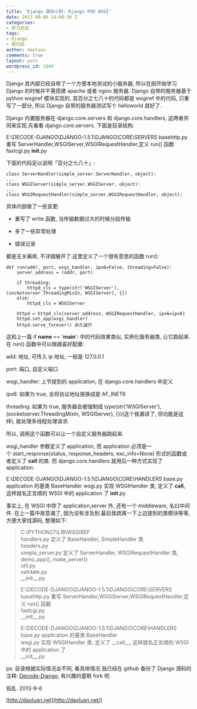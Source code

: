 ```yaml
---
title: 'Django 源码小剖: Django 中的 WSGI'
date: 2013-09-06 14:08:36 Z
categories:
- 学习总结
tags:
- Django
- 源代码
author: daoluan
comments: true
layout: post
wordpress_id: 1944
---
```


Django 其内部已经自带了一个方便本地测试的小服务器, 所以在刚开始学习 Django 的时候并不需搭建 apache 或者 nginx 服务器. Django 自带的服务器基于 python wsgiref 模块实现的, 其百分之七八十的代码都是 wsgiref 中的代码, 只重写了一部分, 所以 Django 自带的服务器测试写个 helloworld 就好了.

Django 内置服务器在 django.core.servers 和 django.core.handlers, 这两者共同来实现.先看看 django.core.servers. 下面是目录结构:

E:\DECODE-DJANGO\DJANGO-1.5.1\DJANGO\CORE\SERVERS
basehttp.py 重写 ServerHandler,WSGIServer,WSGIRequestHandler,定义 run() 函数
fastcgi.py
__init__.py

下面的代码足以说明「百分之七八十」:


    class ServerHandler(simple_server.ServerHandler, object):
    ...
    class WSGIServer(simple_server.WSGIServer, object):
    ...
    class WSGIRequestHandler(simple_server.WSGIRequestHandler, object):


具体内部做了一些变更:




  * 重写了 write 函数, 当传输数据过大的时候分段传输


  * 多了一些异常处理


  * 错误记录


都是无关痛痒, 不详细展开了.这里定义了一个很有意思的函数 run():


    def run(addr, port, wsgi_handler, ipv6=False, threading=False):
        server_address = (addr, port)

        if threading:
            httpd_cls = type(str('WSGIServer'), (socketserver.ThreadingMixIn, WSGIServer), {})
        else:
            httpd_cls = WSGIServer

        httpd = httpd_cls(server_address, WSGIRequestHandler, ipv6=ipv6)
        httpd.set_app(wsgi_handler)
        httpd.serve_forever() 永久运行


这和上一篇 if __name__ == '__main__': 中的代码效果类似, 实例化服务器类, 让它跑起来. 在 run() 函数中可以根据喜好配置:

add: 地址, 可传入 ip 地址, 一般是 127.0.0.1

port: 端口, 自定义端口

wsgi_handler: 上节提到的 application, 在 django.core.handlers 中定义

ipv6: 如果为 true, 会将协议地址族换成是 AF_INET6

threading: 如果为 true, 服务器会被强制成 type(str('WSGIServer'), (socketserver.ThreadingMixIn, WSGIServer), {})(这个我漏讲了, 但功能是这样), 能处理多线程处理请求.

所以, 调用这个函数可以让一个自定义服务器跑起来.

wsgi_handler 参数定义了 application, 而 application 必须是一个 start_response(status, response_headers, exc_info=None) 形式的函数或者定义了 __call__ 的类. 而 django.core.handlers 就用后一种方式实现了 application.

E:\DECODE-DJANGO\DJANGO-1.5.1\DJANGO\CORE\HANDLERS
base.py application 的基类 BaseHandler
wsgi.py 实现 WSGIHandler 类, 定义了 __call__, 这样就名正言顺的 WSGI 中的 application 了
__init__.py

事实上, 在 WSGI 中除了 application,server 外, 还有一个 middleware, 名曰中间件. 在上一篇中故意漏了, 因为没有涉及到.最后我疏离一下上边提到的类模块等等, 方便大家找源码, 整理如下:


<blockquote><p>C:\PYTHON27\LIB\WSGIREF<br>
handlers.py 定义了 BaseHandler,&nbsp;SimpleHandler 类<br>
headers.py<br>
simple_server.py&nbsp;定义了&nbsp;ServerHandler,&nbsp;WSGIRequestHandler 类, demo_app(), make_server()<br>
util.py<br>
validate.py<br>
__init__.py</p>
<p>E:\DECODE-DJANGO\DJANGO-1.5.1\DJANGO\CORE\SERVERS<br>
basehttp.py 重写 ServerHandler,WSGIServer,WSGIRequestHandler,定义 run() 函数<br>
fastcgi.py<br>
__init__.py</p>
<p>E:\DECODE-DJANGO\DJANGO-1.5.1\DJANGO\CORE\HANDLERS<br>
base.py application 的基类 BaseHandler<br>
wsgi.py 实现&nbsp;WSGIHandler 类, 定义了 __call__, 这样就名正言顺的 WSGI 中的 application 了<br>
__init__.py</p></blockquote>


ps: 目录根据实际情况会不同, 看具体情况.我已经在 github 备份了 Django 源码的注释: [Decode-Django](https://github.com/daoluan/Decode-Django), 有兴趣的童鞋 fork 吧.

捣乱  2013-9-6

[http://daoluan.net](http://daoluan.net/)
